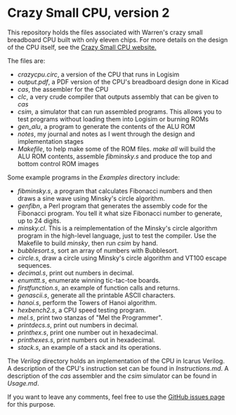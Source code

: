 # Crazy Small CPU, version 2

This repository holds the files associated with Warren's crazy small
breadboard CPU built with only eleven chips. For more details on the design of
the CPU itself, see the
[Crazy Small CPU website.](http://minnie.tuhs.org/Programs/CrazySmallCPU)

The files are:
 * _crazycpu.circ_, a version of the CPU that runs in Logisim
 * _output.pdf_, a PDF version of the CPU's breadboard design done in Kicad
 * _cas_, the assembler for the CPU
 * _clc_, a very crude compiler that outputs assembly that can be given to _cas_
 * _csim_, a simulator that can run assembled programs. This allows you to test programs without loading them into Logisim or burning ROMs
 * _gen_alu_, a program to generate the contents of the ALU ROM
 * _notes_, my journal and notes as I went through the design and implementation stages
 * _Makefile_, to help make some of the ROM files. _make all_ will build the ALU ROM contents, assemble _fibminsky.s_ and produce the top and bottom control ROM images

Some example programs in the _Examples_ directory include:

 * _fibminsky.s_, a program that calculates Fibonacci numbers and then draws a sine wave using Minsky's circle algorithm.
 * _genfibn_, a Perl program that generates the assembly code for the Fibonacci program. You tell it what size Fibonacci number to generate, up to 24 digits.
 * _minsky.cl_. This is a reimplementation of the Minsky's circle algorithm program in the high-level language, just to test the compiler. Use the Makefile to build _minsky_, then run _csim_ by hand.
 * _bubblesort.s_, sort an array of numbers with Bubblesort.
 * _circle.s_, draw a circle using Minsky's circle algorithm and VT100 escape sequences.
 * _decimal.s_, print out numbers in decimal.
 * _enumttt.s_, enumerate winning tic-tac-toe boards.
 * _firstfunction.s_, an example of function calls and returns.
 * _genascii.s_, generate all the printable ASCII characters.
 * _hanoi.s_, perform the Towers of Hanoi algorithm.
 * _hexbench2.s_, a CPU speed testing program.
 * _mel.s_, print two stanzas of "Mel the Programmer".
 * _printdecs.s_, print out numbers in decimal.
 * _printhex.s_, print one number out in hexadecimal.
 * _printhexes.s_, print numbers out in hexadecimal.
 * _stack.s_, an example of a stack and its operations.

The _Verilog_ directory holds an implementation of the CPU in Icarus Verilog. A description of the CPU's instruction
set can be found in _Instructions.md_. A description of the _cas_ assembler and the _csim_ simulator can be found
in _Usage.md_.
 
 If you want to leave any comments, feel free to use the [GitHub issues page](https://github.com/DoctorWkt/CrazySmallCPU/issues) for this purpose.
